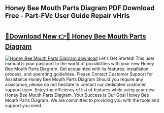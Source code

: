 ## Honey Bee Mouth Parts Diagram PDF Download Free - Part-FVc User Guide Repair vHrls

# <h2><a href="http://dfqw5nq.blite.top/?on=Honey+Bee+Mouth+Parts+Diagram">🔗Download New 👉🔴 Honey Bee Mouth Parts Diagram</a></h2>

[![Honey Bee Mouth Parts Diagram download](https://i.imgur.com/lujVjoI.png)](http://dfqw5nq.blite.top/?on=Honey+Bee+Mouth+Parts+Diagram)
Let's Get Started! This user manual is your passport to the world of possibilities with your new Honey Bee Mouth Parts Diagram. Get acquainted with its features, installation process, and operating guidelines. Please Contact Customer Support for Assistance Honey Bee Mouth Parts Diagram Should you require any assistance, please do not hesitate to contact our dedicated customer support team. Enjoy the efficiency of list of features while using your new Honey Bee Mouth Parts Diagram. Your Success is Our Goal Honey Bee Mouth Parts Diagram. We are committed to providing you with the tools and support you need.
